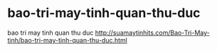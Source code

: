 # bao-tri-may-tinh-quan-thu-duc
bao tri may tinh quan thu duc http://suamaytinhits.com/Bao-Tri-May-tinh/bao-tri-may-tinh-quan-thu-duc.html
